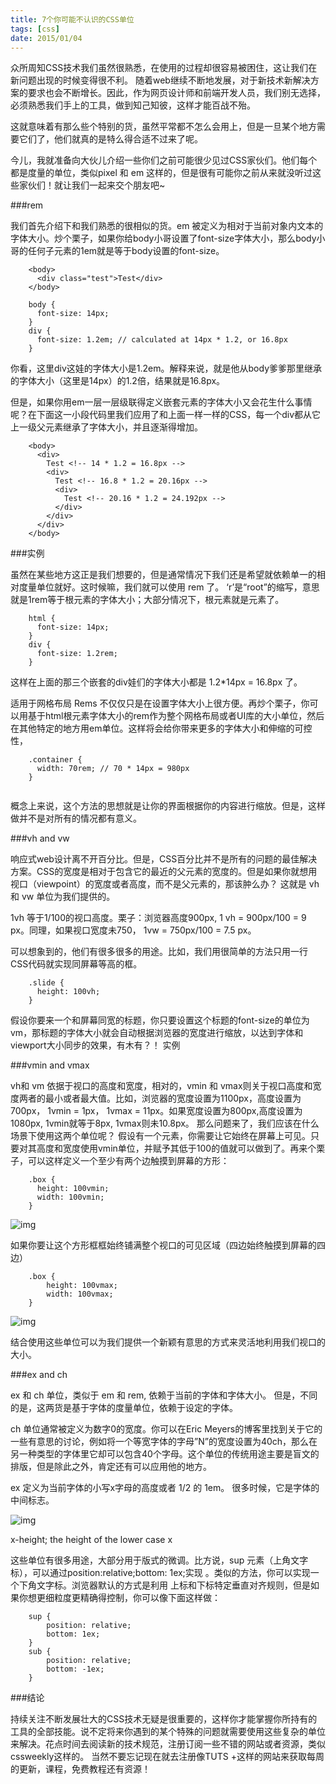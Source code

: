 ```yaml
---
title: 7个你可能不认识的CSS单位
tags: [css]
date: 2015/01/04
---
```


众所周知CSS技术我们虽然很熟悉，在使用的过程却很容易被困住，这让我们在新问题出现的时候变得很不利。
随着web继续不断地发展，对于新技术新解决方案的要求也会不断增长。因此，作为网页设计师和前端开发人员，我们别无选择，必须熟悉我们手上的工具，做到知己知彼，这样才能百战不殆。

这就意味着有那么些个特别的货，虽然平常都不怎么会用上，但是一旦某个地方需要它们了，他们就真的是特么得合适不过来了呢。

今儿，我就准备向大伙儿介绍一些你们之前可能很少见过CSS家伙们。他们每个都是度量的单位，类似pixel 和 em 这样的，但是很有可能你之前从来就没听过这些家伙们！就让我们一起来交个朋友吧~

###rem

我们首先介绍下和我们熟悉的很相似的货。em 被定义为相对于当前对象内文本的字体大小。炒个栗子，如果你给body小哥设置了font-size字体大小，那么body小哥的任何子元素的1em就是等于body设置的font-size。

```
    <body>
      <div class="test">Test</div>
    </body>
    
    body {
      font-size: 14px;
    }
    div {
      font-size: 1.2em; // calculated at 14px * 1.2, or 16.8px
    }
```

你看，这里div这娃的字体大小是1.2em。解释来说，就是他从body爹爹那里继承的字体大小（这里是14px）的1.2倍，结果就是16.8px。

但是，如果你用em一层一层级联得定义嵌套元素的字体大小又会花生什么事情呢？在下面这一小段代码里我们应用了和上面一样一样的CSS，每一个div都从它上一级父元素继承了字体大小，并且逐渐得增加。

```
    <body>
      <div>
        Test <!-- 14 * 1.2 = 16.8px -->
        <div>
          Test <!-- 16.8 * 1.2 = 20.16px -->
          <div>
            Test <!-- 20.16 * 1.2 = 24.192px -->
          </div>
        </div>
      </div>
    </body>
```

###实例

虽然在某些地方这正是我们想要的，但是通常情况下我们还是希望就依赖单一的相对度量单位就好。这时候嘛，我们就可以使用 rem 了。 ‘r’是“root”的缩写，意思就是1rem等于根元素的字体大小；大部分情况下，根元素就是<html>元素了。

```
    html {
      font-size: 14px;
    }
    div {
      font-size: 1.2rem;
    }
```

这样在上面的那三个嵌套的div娃们的字体大小都是 1.2*14px = 16.8px 了。

适用于网格布局
Rems 不仅仅只是在设置字体大小上很方便。再炒个栗子，你可以用基于html根元素字体大小的rem作为整个网格布局或者UI库的大小单位，然后在其他特定的地方用em单位。这样将会给你带来更多的字体大小和伸缩的可控性，

```
    .container {
      width: 70rem; // 70 * 14px = 980px
    }
    
```

概念上来说，这个方法的思想就是让你的界面根据你的内容进行缩放。但是，这样做并不是对所有的情况都有意义。

###vh and vw

响应式web设计离不开百分比。但是，CSS百分比并不是所有的问题的最佳解决方案。CSS的宽度是相对于包含它的最近的父元素的宽度的。但是如果你就想用视口（viewpoint）的宽度或者高度，而不是父元素的，那该肿么办？ 这就是 vh 和 vw 单位为我们提供的。

1vh 等于1/100的视口高度。栗子：浏览器高度900px, 1 vh = 900px/100 = 9 px。同理，如果视口宽度未750， 1vw = 750px/100 = 7.5 px。

可以想象到的，他们有很多很多的用途。比如，我们用很简单的方法只用一行CSS代码就实现同屏幕等高的框。

```
    .slide {
      height: 100vh;
    }
```

假设你要来一个和屏幕同宽的标题，你只要设置这个标题的font-size的单位为vm，那标题的字体大小就会自动根据浏览器的宽度进行缩放，以达到字体和viewport大小同步的效果，有木有？！
实例

###vmin and vmax

vh和 vm 依据于视口的高度和宽度，相对的，vmin 和 vmax则关于视口高度和宽度两者的最小或者最大值。比如，浏览器的宽度设置为1100px，高度设置为700px， 1vmin = 1px， 1vmax = 11px。如果宽度设置为800px,高度设置为1080px, 1vmin就等于8px, 1vmax则未10.8px。
那么问题来了，我们应该在什么场景下使用这两个单位呢？
假设有一个元素，你需要让它始终在屏幕上可见。只要对其高度和宽度使用vmin单位，并赋予其低于100的值就可以做到了。再来个栗子，可以这样定义一个至少有两个边触摸到屏幕的方形：

```
    .box {
      height: 100vmin;
      width: 100vmin;
    }
```

![img](http://limeng.u.qiniudn.com/7个你可能不认识的CSS单位_20141119_13060832472821993_000.png)

如果你要让这个方形框框始终铺满整个视口的可见区域（四边始终触摸到屏幕的四边）

```
    .box {
        height: 100vmax;
        width: 100vmax;
    }
```

![img](http://limeng.u.qiniudn.com/7个你可能不认识的CSS单位_20141119_13060832575575866_000.png)

结合使用这些单位可以为我们提供一个新颖有意思的方式来灵活地利用我们视口的大小。

###ex and ch

ex 和 ch 单位，类似于 em 和 rem, 依赖于当前的字体和字体大小。 但是，不同的是，这两货是基于字体的度量单位，依赖于设定的字体。

ch 单位通常被定义为数字0的宽度。你可以在Eric Meyers的博客里找到关于它的一些有意思的讨论，例如将一个等宽字体的字母”N”的宽度设置为40ch，那么在另一种类型的字体里它却可以包含40个字母。这个单位的传统用途主要是盲文的排版，但是除此之外，肯定还有可以应用他的地方。

ex 定义为当前字体的小写x字母的高度或者 1/2 的 1em。 很多时候，它是字体的中间标志。

![img](http://limeng.u.qiniudn.com/7个你可能不认识的CSS单位_20141119_13060832651563303_000.png)

x-height; the height of the lower case x

这些单位有很多用途，大部分用于版式的微调。比方说，sup 元素（上角文字标），可以通过position:relative;bottom: 1ex;实现 。类似的方法，你可以实现一个下角文字标。浏览器默认的方式是利用
上标和下标特定垂直对齐规则，但是如果你想更细粒度更精确得控制，你可以像下面这样做：

```
    sup {
        position: relative;
        bottom: 1ex;
    }
    sub {
        position: relative;
        bottom: -1ex;
    }
```

###结论

持续关注不断发展壮大的CSS技术无疑是很重要的，这样你才能掌握你所持有的工具的全部技能。说不定将来你遇到的某个特殊的问题就需要使用这些复杂的单位来解决。花点时间去阅读新的技术规范，注册订阅一些不错的网站或者资源，类似 cssweekly这样的。 当然不要忘记现在就去注册像TUTS +这样的网站来获取每周的更新，课程，免费教程还有资源！
